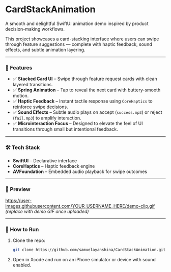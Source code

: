 # CardStackAnimation

A smooth and delightful SwiftUI animation demo inspired by product decision-making workflows.

This project showcases a card-stacking interface where users can swipe through feature suggestions — complete with haptic feedback, sound effects, and subtle animation layering.

---

### 🎯 Features

- ✅ **Stacked Card UI** – Swipe through feature request cards with clean layered transitions.
- ✅ **Spring Animation** – Tap to reveal the next card with buttery-smooth motion.
- ✅ **Haptic Feedback** – Instant tactile response using `CoreHaptics` to reinforce swipe decisions.
- ✅ **Sound Effects** – Subtle audio plays on accept (`success.mp3`) or reject (`fail.mp3`) to amplify interaction.
- ✅ **Microinteraction Focus** – Designed to elevate the feel of UI transitions through small but intentional feedback.

---

### 🛠️ Tech Stack

- **SwiftUI** – Declarative interface
- **CoreHaptics** – Haptic feedback engine
- **AVFoundation** – Embedded audio playback for swipe outcomes

---

### 📸 Preview

https://user-images.githubusercontent.com/YOUR_USERNAME_HERE/demo-clip.gif *(replace with demo GIF once uploaded)*

---

### 🚀 How to Run

1. Clone the repo:
   ```bash
   git clone https://github.com/samuelayanshina/CardStackAnimation.git
2. Open in Xcode and run on an iPhone simulator or device with sound enabled.

